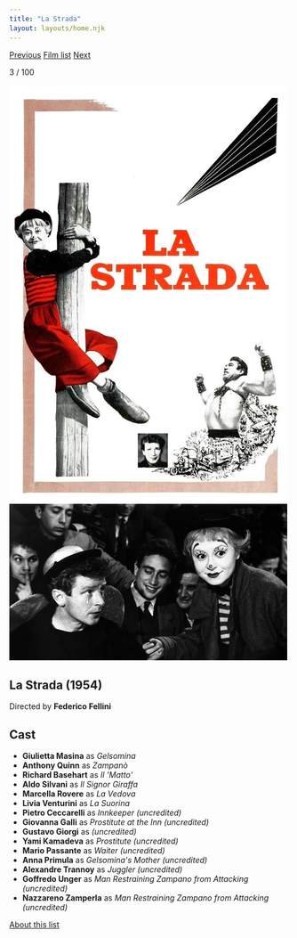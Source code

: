 ```yaml
---
title: "La Strada"
layout: layouts/home.njk
---
```


<nav class="films">
  <a class="prev" href="../whisky-galore">Previous</a>
  <a href="../">Film list</a>
  <a class="next" href="../north-by-northwest">Next</a>
</nav>

<p>3 / 100</p>

<article class="film">
  <img class="poster" src="../films/posters/la-strada.jpg" alt="">
  <img class="backdrop" src="../films/backdrops/la-strada.jpg" alt="">

  <h1>La Strada (1954)</h1>

  <p class="director">
    Directed by <strong>Federico Fellini</strong>
  </p>


  <h2>
    Cast
  </h2>
  <ul>
    <li><strong>Giulietta Masina</strong> as <em>Gelsomina</em></li>
<li><strong>Anthony Quinn</strong> as <em>Zampanò</em></li>
<li><strong>Richard Basehart</strong> as <em>Il 'Matto'</em></li>
<li><strong>Aldo Silvani</strong> as <em>Il Signor Giraffa</em></li>
<li><strong>Marcella Rovere</strong> as <em>La Vedova</em></li>
<li><strong>Livia Venturini</strong> as <em>La Suorina</em></li>
<li><strong>Pietro Ceccarelli</strong> as <em>Innkeeper (uncredited)</em></li>
<li><strong>Giovanna Galli</strong> as <em>Prostitute at the Inn (uncredited)</em></li>
<li><strong>Gustavo Giorgi</strong> as <em>(uncredited)</em></li>
<li><strong>Yami Kamadeva</strong> as <em>Prostitute (uncredited)</em></li>
<li><strong>Mario Passante</strong> as <em>Waiter (uncredited)</em></li>
<li><strong>Anna Primula</strong> as <em>Gelsomina's Mother (uncredited)</em></li>
<li><strong>Alexandre Trannoy</strong> as <em>Juggler (uncredited)</em></li>
<li><strong>Goffredo Unger</strong> as <em>Man Restraining Zampano from Attacking (uncredited)</em></li>
<li><strong>Nazzareno Zamperla</strong> as <em>Man Restraining Zampano from Attacking (uncredited)</em></li>
  </ul>
</article>
<footer>
  <a href="../about">About this list</a>
</footer>
